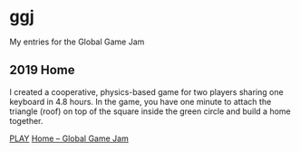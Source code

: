 # ggj
My entries for the Global Game Jam

## 2019 Home

I created a cooperative, physics-based game for two players sharing one keyboard in 4.8 hours. 
In the game, you have one minute to attach the triangle (roof) on top of the square inside the green circle and build a home together.

[PLAY](https://projects.reindernijhoff.net/home/)
[Home – Global Game Jam](https://reindernijhoff.net/2019/01/home-global-game-jam/)